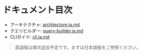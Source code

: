 # ドキュメント目次

- アーキテクチャ: [architecture.ja.md](./architecture.ja.md)
- クエリビルダー: [query-builder.ja.md](./query-builder.ja.md)
- CLIガイド: [cli.ja.md](./cli.ja.md)

> 英語版は順次追加予定です。まずは日本語版をご参照ください。
